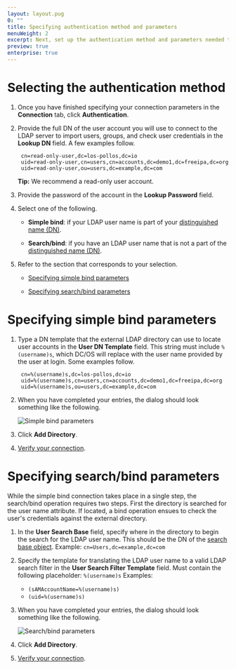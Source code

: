 ```yaml
---
layout: layout.pug
0: ""
title: Specifying authentication method and parameters
menuWeight: 2
excerpt: Next, set up the authentication method and parameters needed to connect to the LDAP server.
preview: true
enterprise: true
---
```

# Selecting the authentication method

1. Once you have finished specifying your connection parameters in the **Connection** tab, click **Authentication**.

2. Provide the full DN of the user account you will use to connect to the LDAP server to import users, groups, and check user credentials in the **Lookup DN** field. A few examples follow.
    
        cn=read-only-user,dc=los-pollos,dc=io
        uid=read-only-user,cn=users,cn=accounts,dc=demo1,dc=freeipa,dc=org
        uid=read-only-user,ou=users,dc=example,dc=com
        
    
    **Tip:** We recommend a read-only user account.

3. Provide the password of the account in the **Lookup Password** field.

4. Select one of the following.
    
    - **Simple bind**: if your LDAP user name is part of your [distinguished name (DN)](https://www.ldap.com/ldap-dns-and-rdns).
    
    - **Search/bind**: if you have an LDAP user name that is not a part of the [distinguished name (DN)](https://www.ldap.com/ldap-dns-and-rdns).

5. Refer to the section that corresponds to your selection.
    
    - [Specifying simple bind parameters](#specifying-simple-bind-parameters)
    
    - [Specifying search/bind parameters](#specifying-searchbind-parameters)

# Specifying simple bind parameters

1. Type a DN template that the external LDAP directory can use to locate user accounts in the **User DN Template** field. This string must include `%(username)s`, which DC/OS will replace with the user name provided by the user at login. Some examples follow.
    
        cn=%(username)s,dc=los-pollos,dc=io
        uid=%(username)s,cn=users,cn=accounts,dc=demo1,dc=freeipa,dc=org
        uid=%(username)s,ou=users,dc=example,dc=com
        

2. When you have completed your entries, the dialog should look something like the following.
    
    ![Simple bind parameters](/1.10/img/ldap-add-dir-auth-simple-bind.png)

3. Click **Add Directory**.

4. [Verify your connection](/1.10/security/ent/ldap/ldap-verify/).

# Specifying search/bind parameters

While the simple bind connection takes place in a single step, the search/bind operation requires two steps. First the directory is searched for the user name attribute. If located, a bind operation ensues to check the user's credentials against the external directory.

1. In the **User Search Base** field, specify where in the directory to begin the search for the LDAP user name. This should be the DN of the [search base object](https://technet.microsoft.com/en-us/library/cc978021.aspx). Example: `cn=Users,dc=example,dc=com`

2. Specify the template for translating the LDAP user name to a valid LDAP search filter in the **User Search Filter Template** field. Must contain the following placeholder: `%(username)s` Examples:
    
    - `(sAMAccountName=%(username)s)`
    - `(uid=%(username)s)`

3. When you have completed your entries, the dialog should look something like the following.
    
    ![Search/bind parameters](/1.10/img/ldap-add-dir-auth-search-bind.png)

4. Click **Add Directory**.

5. [Verify your connection](/1.10/security/ent/ldap/ldap-verify/).